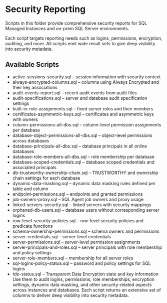 # Security Reporting

Scripts in this folder provide comprehensive security reports for SQL Managed Instances and on-prem SQL Server environments.

Each script targets reporting needs such as logins, permissions, encryption, auditing, and more. All scripts emit wide result sets to give deep visibility into security metadata.

## Available Scripts

- active-sessions-security.sql – session information with security context
- always-encrypted-columns.sql – columns using Always Encrypted and their key associations
- audit-events-report.sql – recent audit events from audit files
- audit-specifications.sql – server and database audit specification settings
- built-in-role-assignments.sql – fixed server roles and their members
- certificates-asymmetric-keys.sql – certificates and asymmetric keys with owners
- column-permissions-all-dbs.sql – column-level permission assignments per database
- database-object-permissions-all-dbs.sql – object-level permissions across databases
- database-principals-all-dbs.sql – database principals in all online databases
- database-role-members-all-dbs.sql – role membership per database
- database-scoped-credentials.sql – database scoped credentials and associated principals
- db-trustworthy-ownership-chain.sql – TRUSTWORTHY and ownership chain settings for each database
- dynamic-data-masking.sql – dynamic data masking rules defined per table and column
- endpoint-permissions.sql – endpoints and granted permissions
- job-owners-proxy.sql – SQL Agent job owners and proxy usage
- linked-servers-security.sql – linked servers with security mappings
- orphaned-db-users.sql – database users without corresponding server logins
- row-level-security-policies.sql – row-level security policies and predicate functions
- schema-ownership-permissions.sql – schema owners and permissions
- server-credentials.sql – server-level credentials
- server-permissions.sql – server-level permission assignments
- server-principals-and-roles.sql – server principals with role membership and policy settings
- server-role-members.sql – membership for all server roles
- sql-logins-policy-status.sql – password and policy settings for SQL logins
- tde-status.sql – Transparent Data Encryption state and key information
Use them to audit logins, permissions, role memberships, encryption settings, dynamic data masking, and other security-related aspects across instances and databases. Each script returns an extensive set of columns to deliver deep visibility into security metadata.

